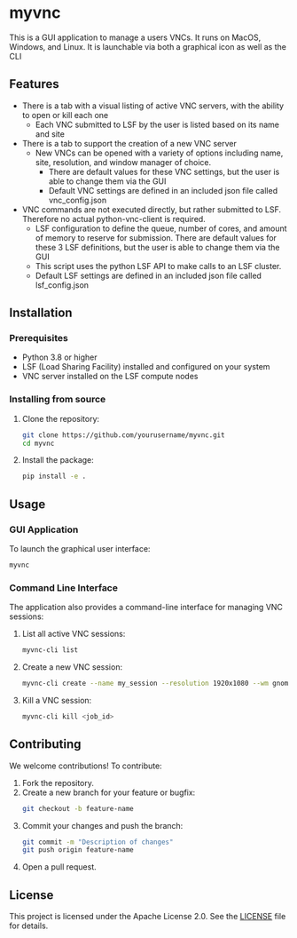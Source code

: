 # myvnc
This is a GUI application to manage a users VNCs. It runs on MacOS, Windows, and Linux. It is launchable via both a graphical icon as well as the CLI

## Features
- There is a tab with a visual listing of active VNC servers, with the ability to open or kill each one
  - Each VNC submitted to LSF by the user is listed based on its name and site
- There is a tab to support the creation of a new VNC server
  - New VNCs can be opened with a variety of options including name, site, resolution, and window manager of choice.
    - There are default values for these VNC settings, but the user is able to change them via the GUI
    - Default VNC settings are defined in an included json file called vnc_config.json
- VNC commands are not executed directly, but rather submitted to LSF. Therefore no actual python-vnc-client is required.
  - LSF configuration to define the queue, number of cores, and amount of memory to reserve for submission. There are default values for these 3 LSF definitions, but the user is able to change them via the GUI
  - This script uses the python LSF API to make calls to an LSF cluster.
  - Default LSF settings are defined in an included json file called lsf_config.json

## Installation

### Prerequisites
- Python 3.8 or higher
- LSF (Load Sharing Facility) installed and configured on your system
- VNC server installed on the LSF compute nodes

### Installing from source
1. Clone the repository:
   ```bash
   git clone https://github.com/yourusername/myvnc.git
   cd myvnc
   ```

2. Install the package:
   ```bash
   pip install -e .
   ```

## Usage

### GUI Application
To launch the graphical user interface:
```bash
myvnc
```

### Command Line Interface
The application also provides a command-line interface for managing VNC sessions:

1. List all active VNC sessions:
   ```bash
   myvnc-cli list
   ```

2. Create a new VNC session:
   ```bash
   myvnc-cli create --name my_session --resolution 1920x1080 --wm gnome --queue vnc_queue --cores 2 --memory 4096
   ```

3. Kill a VNC session:
   ```bash
   myvnc-cli kill <job_id>
   ```

## Contributing
We welcome contributions! To contribute:
1. Fork the repository.
2. Create a new branch for your feature or bugfix:
   ```bash
   git checkout -b feature-name
   ```
3. Commit your changes and push the branch:
   ```bash
   git commit -m "Description of changes"
   git push origin feature-name
   ```
4. Open a pull request.

## License
This project is licensed under the Apache License 2.0. See the [LICENSE](LICENSE) file for details.
